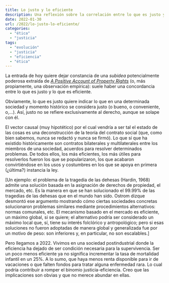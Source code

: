 ```yaml
---
title: Lo justo y lo eficiente
description: Una reflexión sobre la correlación entre lo que es justo y lo que es eficiente
date: 2022-01-30
url: /2022/lo-justo-lo-eficiente/
categories:
  - "ética"
  - "justicia"
tags:
  - "evolución"
  - "justicia"
  - "eficiencia"
  - "ética"
---
```


La entrada de hoy quiere dejar constancia de una _subidea_ potencialmente poderosa extraída de [_A Positive Account of Property Rights_](http://www.daviddfriedman.com/Academic/Property/Property.html) (o, más propiamente, una observación empírica): suele haber una concordancia entre lo que es justo y lo que es eficiente.

Obviamente, lo que es justo quiere indicar lo que en una determinada sociedad y momento histórico se considera justo (o bueno, o conveniente, o,...). Así, justo no se refiere exclusivamente al derecho, aunque se solape con él.

El vector causal (muy hipotético) por el cual vendría a ser tal el estado de las cosas es una deconstrucción de la teoría del contrato social (que, como bien sabemos, nunca se redactó y  nunca se firmó). Lo que sí que ha existido históricamente son contratos bilaterales y multilaterales entre los miembros de una sociedad, acuerdos para resolver determinados problemas. De todos ellos, los más eficientes, los más útiles para resolverlos fueron los que se popularizaron, los que acabaron convirtiéndose en los usos y costumbres en los que se apoya en primera (¿última?) instancia la ley.

 [Un ejemplo: el problema de la tragedia de las dehesas (Hardin, 1968) admite una solución basada en la asignación de derechos de propiedad, el mercado, etc. Es la manera en que se han solucionado el 99.99% de las tragedias de las dehesas que en el mundo han sido. Ostrom dizque desmontó ese argumento mostrando cómo ciertas sociedades concretas solucionaron problemas similares mediante procedimientos alternativos: normas comunales, etc. El mecanismo basado en el mercado es eficiente, un máximo global, si se quiere; el alternativo podría ser considerado un máximo local que, sí, tiene su interés folclórico y antropológico; pero si esas soluciones no fueron adoptadas de manera global y generalizada fue por un motivo de peso: son inferiores y, en particular, no son escalables.]

Pero llegamos a 2022. Vivimos en una sociedad postindustrial donde la eficiencia ha dejado de ser condición necesaria para la supervivencia. Ser un poco menos eficiente ya no significa incrementar la tasa de mortalidad infantil en un 25%. A lo sumo, que haya menos renta disponible para ir de vacaciones o que falten fondos para tratar alguna enfermedad rara. Lo cual podría contribuir a romper el binomio justicia-eficiencia. Creo que las implicaciones son obvias y que no merece abundar en ellas.